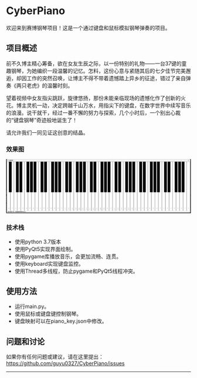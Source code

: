 # CyberPiano

欢迎来到赛博钢琴项目！这是一个通过键盘和鼠标模拟钢琴弹奏的项目。

## 项目概述

前不久博主精心筹备，欲在女友生辰之际，以一份特别的礼物——一台37键的童趣钢琴，为她编织一段温馨的记忆。怎料，这份心意与紧随其后的七夕佳节完美邂逅，却因工作的突然召唤，让博主不得不带着遗憾踏上异乡的征途，错过了亲自弹奏《两只老虎》的温馨时刻。

望着视频中女友指尖跳跃，旋律悠扬，那份未能亲临现场的遗憾化作了创新的火花。博主灵机一动，决定跨越千山万水，用指尖下的键盘，在数字世界中续写音乐的浪漫。说干就干，经过一番不懈的努力与探索，几个小时后，一个别出心裁的“键盘钢琴”奇迹般地诞生了！

请允许我们一同见证这创意的结晶。

### 效果图
![PNG/img.png](PNG/img.png)

### 技术栈

- 使用python 3.7版本
- 使用PyQt5实现界面绘制。
- 使用pygame库播放音乐，会更加流畅、连贯。
- 使用keyboard实现键盘监控。
- 使用Thread多线程，防止pygame和PyQt5线程冲突。

## 使用方法

- 运行main.py。
- 使用鼠标或键盘键控制钢琴。
- 键盘映射可以在piano_key.json中修改。

## 问题和讨论

如果你有任何问题或建议，请在这里提出：https://github.com/guyu0327/CyberPiano/issues

---
